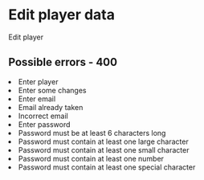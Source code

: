# Edit player data

<highlight>Edit player</highlight>

<include from="notes.md" element-id="urlVariable"/>
<include from="notes.md" element-id="session"/>

<api-endpoint openapi-path="./../../data.yaml" endpoint="/players/{$username}" method="PATCH">
    <request>
        <sample src="players/patchBody.json"/>
    </request>
    <response type="400">
		<sample src="error.json"/>
	</response>
</api-endpoint>

## Possible errors - 400
<list>
	<li>Enter player</li>
	<li>Enter some changes</li>
</list>
<deflist collapsible="true" default-state="collapsed">
	<def title="Email errors">
		<list>
			<li>Enter email</li>
			<li>Email already taken</li>
			<li>Incorrect email</li>
		</list>
	</def>
	<def title="Password errors">
		<list>
			<li>Enter password</li>
			<li>Password must be at least 6 characters long</li>
			<li>Password must contain at least one large character</li>
			<li>Password must contain at least one small character</li>
			<li>Password must contain at least one number</li>
			<li>Password must contain at least one special character</li>
		</list>
	</def>
</deflist>